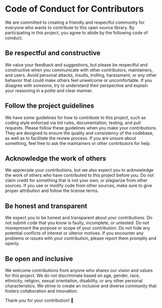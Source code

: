 # Code of Conduct for Contributors

We are committed to creating a friendly and respectful community for everyone who wants to contribute to this open source library. By participating in this project, you agree to abide by the following code of conduct.

## Be respectful and constructive

We value your feedback and suggestions, but please be respectful and constructive when you communicate with other contributors, maintainers, and users. Avoid personal attacks, insults, trolling, harassment, or any other behavior that could make others feel unwelcome or uncomfortable. If you disagree with someone, try to understand their perspective and explain your reasoning in a polite and clear manner.

## Follow the project guidelines

We have some guidelines for how to contribute to this project, such as coding style enforced via lint rules, documentation, testing, and pull requests. Please follow these guidelines when you make your contributions. They are designed to ensure the quality and consistency of the codebase, as well as to facilitate the review process. If you are unsure about something, feel free to ask the maintainers or other contributors for help.

## Acknowledge the work of others

We appreciate your contributions, but we also expect you to acknowledge the work of others who have contributed to this project before you. Do not claim credit for something that is not your own, or plagiarize from other sources. If you use or modify code from other sources, make sure to give proper attribution and follow the license terms.

## Be honest and transparent

We expect you to be honest and transparent about your contributions. Do not submit code that you know is faulty, incomplete, or untested. Do not misrepresent the purpose or scope of your contribution. Do not hide any potential conflicts of interest or ulterior motives. If you encounter any problems or issues with your contribution, please report them promptly and openly.

## Be open and inclusive

We welcome contributions from anyone who shares our vision and values for this project. We do not discriminate based on age, gender, race, ethnicity, religion, sexual orientation, disability, or any other personal characteristics. We strive to create an inclusive and diverse community that fosters collaboration and innovation.

Thank you for your contribution! 🙏
